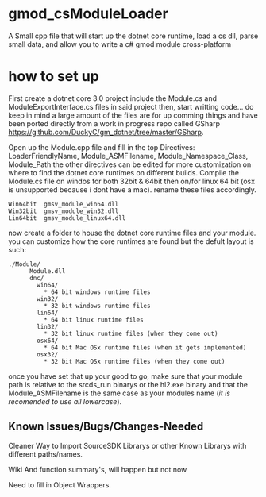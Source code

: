 # gmod_csModuleLoader
A Small cpp file that will start up the dotnet core runtime, load a cs dll, parse small data, and allow you to write a c# gmod module cross-platform



# how to set up
First create a dotnet core 3.0 project include the Module.cs and ModuleExportInterface.cs files in said project then, start writting code... do keep in mind a large amount of the files are for up comming things and have been ported directly from a work in progress repo called GSharp https://github.com/DuckyC/gm_dotnet/tree/master/GSharp.


Open up the Module.cpp file and fill in the top Directives:
  LoaderFriendlyName, Module_ASMFilename, Module_Namespace_Class, Module_Path
the other directives can be edited for more customization on where to find the dotnet core runtimes on different builds.
Compile the Module.cs file on windos for both 32bit & 64bit then on/for linux 64 bit (osx is unsupported because i dont have a mac).
rename these files accordingly.
```
Win64bit  gmsv_module_win64.dll
Win32bit  gmsv_module_win32.dll
Lin64bit  gmsv_module_linux64.dll
```
now create a folder to house the dotnet core runtime files and your module.
   you can customize how the core runtimes are found but the defult layout is such:
```
./Module/
      Module.dll
      dnc/
        win64/
          * 64 bit windows runtime files
        win32/
          * 32 bit windows runtime files
        lin64/
          * 64 bit linux runtime files
        lin32/
          * 32 bit linux runtime files (when they come out)
        osx64/
          * 64 bit Mac OSx runtime files (when it gets implemented)
        osx32/
          * 32 bit Mac OSx runtime files (when they come out)
```
once you have set that up your good to go, make sure that your module path is relative to the srcds_run binarys or the hl2.exe binary and that the Module_ASMFilename is the same case as your modules name (*it is recomended to use all lowercase*).

## Known Issues/Bugs/Changes-Needed
Cleaner Way to Import SourceSDK Librarys or other Known Librarys with different paths/names.

Wiki And function summary's, will happen but not now

Need to fill in Object Wrappers.

